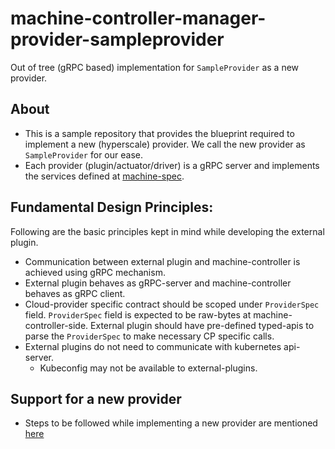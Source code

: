 # machine-controller-manager-provider-sampleprovider
Out of tree (gRPC based) implementation for `SampleProvider` as a new provider.

## About
- This is a sample repository that provides the blueprint required to implement a new (hyperscale) provider. We call the new provider as `SampleProvider` for our ease.
- Each provider (plugin/actuator/driver) is a gRPC server and implements the services defined at [machine-spec](https://github.com/gardener/machine-spec).

## Fundamental Design Principles:
Following are the basic principles kept in mind while developing the external plugin.
* Communication between external plugin and machine-controller is achieved using gRPC mechanism.
* External plugin behaves as gRPC-server and machine-controller behaves as gRPC client.
* Cloud-provider specific contract should be scoped under `ProviderSpec` field. `ProviderSpec` field is expected to be raw-bytes at machine-controller-side. External plugin should have pre-defined typed-apis to parse the `ProviderSpec` to make necessary CP specific calls.
* External plugins do not need to communicate with kubernetes api-server.
    * Kubeconfig may not be available to external-plugins.

## Support for a new provider
- Steps to be followed while implementing a new provider are mentioned [here](https://github.com/gardener/machine-controller-manager/blob/cmi-client/docs/development/new_cp_support.md)
